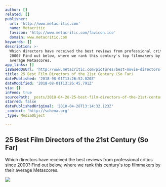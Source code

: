 ```yaml
---
author: []
related: []
publisher:
  url: 'http://www.metacritic.com'
  name: Metacritic
  favicon: 'http://www.metacritic.com/favicon.ico'
  domain: www.metacritic.com
keywords: []
description: >-
  Which directors have received the best reviews from professional critics since
  2000? Find out below, where we rank this century's top filmmakers by their
  average Metascores.
app_links: []
isBasedOnUrl: 'http://www.metacritic.com/pictures/best-movie-directors-21st-century'
title: 25 Best Film Directors of the 21st Century (So Far)
datePublished: '2018-08-01T13:26:52.020Z'
dateModified: '2018-08-01T13:26:45.791Z'
via: {}
inFeed: true
sourcePath: _posts/2018-04-28-25-best-film-directors-of-the-21st-century-so-far.md
starred: false
datePublishedOriginal: '2018-04-28T13:14:32.123Z'
_context: 'http://schema.org'
_type: MediaObject

---
```

<article style=""><h1>25 Best Film Directors of the 21st Century (So Far)</h1><p>Which directors have received the best reviews from professional critics since 2000? Find out below, where we rank this century's top filmmakers by their average Metascores.</p><img src="http://static.metacritic.com/images/features/main/film_bestdirectors21stcentury-180.jpg" /></article>